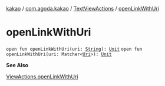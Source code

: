 [kakao](../../index.md) / [com.agoda.kakao](../index.md) / [TextViewActions](index.md) / [openLinkWithUri](.)

# openLinkWithUri

`open fun openLinkWithUri(uri: `[`String`](https://kotlinlang.org/api/latest/jvm/stdlib/kotlin/-string/index.html)`): `[`Unit`](https://kotlinlang.org/api/latest/jvm/stdlib/kotlin/-unit/index.html)
`open fun openLinkWithUri(uri: Matcher<`[`Uri`](https://developer.android.com/reference/android/net/Uri.html)`>): `[`Unit`](https://kotlinlang.org/api/latest/jvm/stdlib/kotlin/-unit/index.html)

**See Also**

[ViewActions.openLinkWithUri](#)

